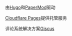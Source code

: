 由[Hugo](https://gohugo.io)和[PaperMod](https://github.com/adityatelange/hugo-PaperMod)驱动

[Cloudflare Pages](https://pages.cloudflare.com)提供托管服务

评论系统解决方案[Giscus](https://giscus.app)